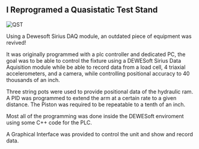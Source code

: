 
## I Reprogramed a Quasistatic Test Stand

<a><img src="{{ site.baseurl }}/assets/images/QST/QST_Overall_web.png" alt="QST"></a>


Using a Dewesoft Sirius DAQ module, an outdated piece of equipment was revived!

It was originally programmed with a plc controller and dedicated PC, the goal was to be able to control the fixture using a DEWESoft Sirius Data Aquisition module while be able to record data from a load cell, 4 triaxial accelerometers, and a camera, while controlling positional accuracy to 40 thousands of an inch. 


Three string pots were used to provide positional data of the hydraulic ram. A PID was programmed to extend the arm at a certain rate to a given distance. The Piston was required to be repeatable to a tenth of an inch. 



Most all of the programming was done inside the DEWESoft enviroment using some C++ code for the PLC.


A Graphical Interface was provided to control the unit and show and record data.

